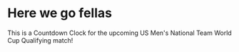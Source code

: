 # Here we go fellas

This is a Countdown Clock for the upcoming US Men's National Team World Cup Qualifying match!
